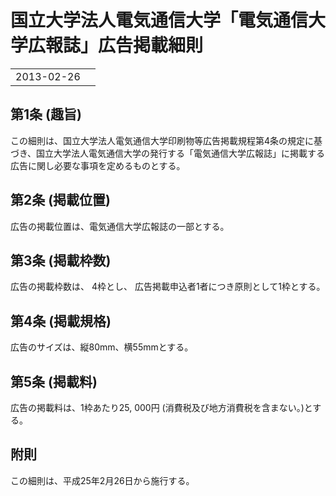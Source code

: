 # 国立大学法人電気通信大学「電気通信大学広報誌」広告掲載細則

|||
|-|-|
|2013-02-26||

## 第1条 (趣旨)
この細則は、国立大学法人電気通信大学印刷物等広告掲載規程第4条の規定に基づき、国立大学法人電気通信大学の発行する「電気通信大学広報誌」に掲載する広告に関し必要な事項を定めるものとする。

## 第2条 (掲載位置)
広告の掲載位置は、電気通信大学広報誌の一部とする。

## 第3条 (掲載枠数)
広告の掲載枠数は、 4枠とし、 広告掲載申込者1者につき原則として1枠とする。

## 第4条 (掲載規格)
広告のサイズは、縦80mm、横55mmとする。

## 第5条 (掲載料)
広告の掲載料は、1枠あたり25, 000円 (消費税及び地方消費税を含まない。)とする。

## 附則
この細則は、平成25年2月26日から施行する。
